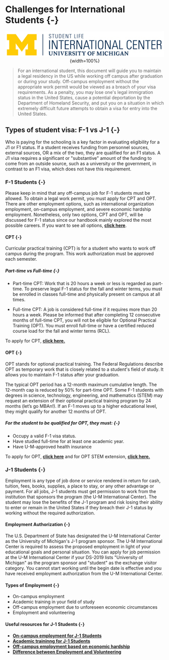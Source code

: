 # Challenges for International Students {-}

<center>

![](Images/IC.png){width=100%}
</center>

> For an international student, this document will guide you to maintain a legal residency in the US while working off campus after graduation or during your study. Off-campus employment without the appropriate work permit would be viewed as a breach of your visa requirements. As a penalty, you may lose one's legal immigration status in the United States, cause a potential deportation by the Department of Homeland Security, and put you on a situation in which extremely difficult future attempts to obtain a visa for entry into the United States.

## Types of student visa: F-1 vs J-1 {-}
Who is paying for the schooling is a key factor in evaluating eligibility for a J1 or F1 status. If a student receives funding from personnel sources, external sources, OR a mix of the two, they are qualified for an F1 status. A J1 visa requires a significant or "substantive" amount of the funding to come from an outside source, such as a university or the government, in contrast to an F1 visa, which does not have this requirement.

### F-1 Students {-}
Please keep in mind that any off-campus job for F-1 students must be allowed. To obtain a legal work permit, you must apply for CPT and OPT. There are other employment options, such as international organization employment, on-campus employment, and severe economic hardship employment. Nonetheless, only two options, CPT and OPT, will be discussed for F-1 status since our handbook mainly explored the most possible careers. If you want to see all options, [__click here__](https://internationalcenter.umich.edu/students/f1-students/employment-options).

#### CPT {-}

Curricular practical training (CPT) is for a student who wants to work off campus during the program. This work authorization must be approved each semester. 

##### Part-time vs Full-time {-}
+ Part-time CPT: 
Work that is 20 hours a week or less is regarded as part-time. To preserve legal F-1 status for the fall and winter terms, you must be enrolled in classes full-time and physically present on campus at all times. 

+ Full-time CPT: 
A job is considered full-time if it requires more than 20 hours a week. Please be informed that after completing 12 consecutive months of full-time CPT, you will not be eligible for Optional Practical Training (OPT). You must enroll full-time or have a certified reduced course load for the fall and winter terms (RCL).


To apply for CPT, [__click here.__](https://internationalcenter.umich.edu/students/f1-students/cpt)

#### OPT {-}

OPT stands for optional practical training. The Federal Regulations describe OPT as temporary work that is closely related to a student's field of study. It allows you to maintain F-1 status after your graduation.

The typical OPT period has a 12-month maximum cumulative length. The 12-month cap is reduced by 50% for part-time OPT. Some F-1 students with degrees in science, technology, engineering, and mathematics (STEM) may request an extension of their optional practical training program by 24 months (let’s go MBAn!). If an F-1 moves up to a higher educational level, they might qualify for another 12 months of OPT. 

##### For the student to be qualified for OPT, they must: {-}
+ Occupy a valid F-1 visa status. 
+ Have studied full-time for at least one academic year. 
+ Have U-M-approved health insurance


To apply for OPT, [__click here__](https://internationalcenter.umich.edu/students/f1-students/apply-opt)
and for OPT STEM extension, [__click here.__](https://internationalcenter.umich.edu/students/f1-students/stem-extend)

### J-1 Students {-}
Employment is any type of job done or service rendered in return for cash, tuition, fees, books, supplies, a place to stay, or any other advantage or payment. For all jobs, J-1 students must get permission to work from the institution that sponsors the program (the U-M International Center). The student may lose the benefits of the J-1 program and risk losing their ability to enter or remain in the United States if they breach their J-1 status by working without the required authorization.

#### Employment Authorization {-}
The U.S. Department of State has designated the U-M International Center as the University of Michigan's J-1 program sponsor. The U-M International Center is required to assess the proposed employment in light of your educational goals and personal situation. You can apply for job permission at the U-M International Center if your DS-2019 lists "University of Michigan" as the program sponsor and "student" as the exchange visitor category. You cannot start working until the begin date is effective and you have received employment authorization from the U-M International Center.

#### Types of Employment {-}
+ On-campus employment
+ Academic training in your field of study
+ Off-campus employment due to unforeseen economic circumstances
+ Employment and volunteering

#### Useful resources for J-1 Students {-}
+ [__On-campus employment for J-1 Students__](https://internationalcenter.umich.edu/students/campus-employment)
+ [__Academic traininng for J-1 Students__](https://internationalcenter.umich.edu/students/j1-students/academic-training)
+ [__Off-campus employment based on economic hardship__](https://internationalcenter.umich.edu/students/j1-students/campus-employment-based-economic-hardship)
+ [__Difference between Employment and Volunteering__](https://internationalcenter.umich.edu/students/employment-volunteer)
